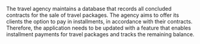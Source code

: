 The travel agency maintains a database that records all concluded contracts for the sale of travel packages. 
The agency aims to offer its clients the option to pay in installments, in accordance with their contracts. 
Therefore, the application needs to be updated with a feature that enables installment payments for travel packages and tracks the remaining balance.
